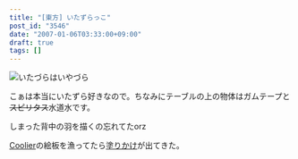 ```yaml
---
title: "[東方] いたずらっこ"
post_id: "3546"
date: "2007-01-06T03:33:00+09:00"
draft: true
tags: []
---
```



![いたづらはいやづら](https://danmaq.com/image/illustrations/mono/2004-2007/kiddy_s.jpg)

こぁは本当にいたずら好きなので。ちなみにテーブルの上の物体はガムテープと~~スピリタス~~水道水です。

しまった背中の羽を描くの忘れてたorz

[Coolier](http://www5d.biglobe.ne.jp/%7Ecoolier2/)の絵板を漁ってたら[塗りかけ](https://danmaq.com/image/illustrations/pbbs/2005-2007/tohov_004610_1.png)が出てきた。
